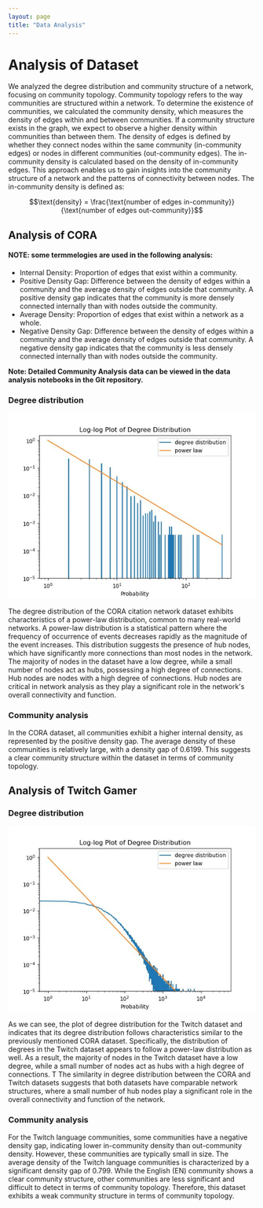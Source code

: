 ```yaml
---
layout: page
title: "Data Analysis"
---
```


# Analysis of Dataset

We analyzed the degree distribution and community structure of a network, focusing on community topology. Community topology refers to the way communities are structured within a network. To determine the existence of communities, we calculated the community density, which measures the density of edges within and between communities. If a community structure exists in the graph, we expect to observe a higher density within communities than between them. The density of edges is defined by whether they connect nodes within the same community (in-community edges) or nodes in different communities (out-community edges). The in-community density is calculated based on the density of in-community edges. This approach enables us to gain insights into the community structure of a network and the patterns of connectivity between nodes. The in-community density is defined as:

$$\text{density} = \frac{\text{number of edges in-community}}{\text{number of edges out-community}}$$

## Analysis of CORA
#### NOTE: some termmelogies are used in the following analysis:
* Internal Density: Proportion of edges that exist within a community.
* Positive Density Gap: Difference between the density of edges within a community and the average density of edges outside that community. A positive density gap indicates that the community is more densely connected internally than with nodes outside the community.
* Average Density: Proportion of edges that exist within a network as a whole.
* Negative Density Gap: Difference between the density of edges within a community and the average density of edges outside that community. A negative density gap indicates that the community is less densely connected internally than with nodes outside the community.

**Note: Detailed Community Analysis data can be viewed in the data analysis notebooks in the Git repository.**

### Degree distribution

![CORA_degree](/figures/cora_log_degree_distribution.jpg)

The degree distribution of the CORA citation network dataset exhibits characteristics of a power-law distribution, common to many real-world networks. A power-law distribution is a statistical pattern where the frequency of occurrence of events decreases rapidly as the magnitude of the event increases. This distribution suggests the presence of hub nodes, which have significantly more connections than most nodes in the network. The majority of nodes in the dataset have a low degree, while a small number of nodes act as hubs, possessing a high degree of connections. Hub nodes are nodes with a high degree of connections. Hub nodes are critical in network analysis as they play a significant role in the network's overall connectivity and function. 

### Community analysis
In the CORA dataset, all communities exhibit a higher internal density, as represented by the positive density gap. The average density of these communities is relatively large, with a density gap of 0.6199. This suggests a clear community structure within the dataset in terms of community topology. 

## Analysis of Twitch Gamer
### Degree distribution

![CORA_degree](/figures/twitch_log_degree_distribution.jpg)

As we can see, the plot of degree distribution for the Twitch dataset and indicates that its degree distribution follows characteristics similar to the previously mentioned CORA dataset. Specifically, the distribution of degrees in the Twitch dataset appears to follow a power-law distribution as well. As a result, the majority of nodes in the Twitch dataset have a low degree, while a small number of nodes act as hubs with a high degree of connections. T The similarity in degree distribution between the CORA and Twitch datasets suggests that both datasets have comparable network structures, where a small number of hub nodes play a significant role in the overall connectivity and function of the network.

### Community analysis

For the Twitch language communities, some communities have a negative density gap, indicating lower in-community density than out-community density. However, these communities are typically small in size. The average density of the Twitch language communities is characterized by a significant density gap of 0.799. While the English (EN) community shows a clear community structure, other communities are less significant and difficult to detect in terms of community topology. Therefore, this dataset exhibits a weak community structure in terms of community topology. 

